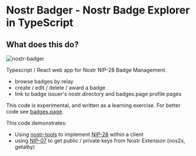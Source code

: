 # Nostr Badger - Nostr Badge Explorer in TypeScript

## What does this do?
![nostr-badger](https://user-images.githubusercontent.com/11378702/224309122-263020e2-e2ca-4818-a1e9-e512f814bbf1.png)

Typescript / React web app for Nostr NIP-28 Badge Management. 
- browse badges by relay
- create / edit / delete / award a badge
- link to badge issuer's nostr.directory and badges.page profile pages

This code is experimental, and written as a learning exercise. 
For better code see [badges.page](https://github.com/verbiricha/badges).

This code demonstrates:
- Using [nostr-tools](https://github.com/nbd-wtf/nostr-tools) to implement [NIP-28](https://github.com/nostr-protocol/nips/blob/master/58.md) within a client
- using [NIP-07](https://github.com/nostr-protocol/nips/blob/master/07.md) to get public / private keys from Nostr Extension (nos2x, getalby) 

